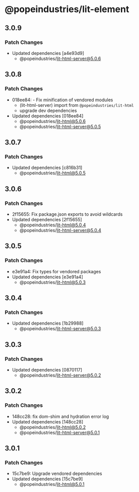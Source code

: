 # @popeindustries/lit-element

## 3.0.9

### Patch Changes

- Updated dependencies [a4e93d9]
  - @popeindustries/lit-html-server@5.0.6

## 3.0.8

### Patch Changes

- 018ee84: - Fix minification of vendored modules
  - (lit-html-server) import from `@popeindustries/lit-html`
  - upgrade dev dependencies
- Updated dependencies [018ee84]
  - @popeindustries/lit-html@5.0.6
  - @popeindustries/lit-html-server@5.0.5

## 3.0.7

### Patch Changes

- Updated dependencies [c816b31]
  - @popeindustries/lit-html@5.0.5

## 3.0.6

### Patch Changes

- 2f15655: Fix package.json exports to avoid wildcards
- Updated dependencies [2f15655]
  - @popeindustries/lit-html@5.0.4
  - @popeindustries/lit-html-server@5.0.4

## 3.0.5

### Patch Changes

- e3e91a4: Fix types for vendored packages
- Updated dependencies [e3e91a4]
  - @popeindustries/lit-html@5.0.3

## 3.0.4

### Patch Changes

- Updated dependencies [1b29988]
  - @popeindustries/lit-html-server@5.0.3

## 3.0.3

### Patch Changes

- Updated dependencies [0870117]
  - @popeindustries/lit-html-server@5.0.2

## 3.0.2

### Patch Changes

- 148cc28: fix dom-shim and hydration error log
- Updated dependencies [148cc28]
  - @popeindustries/lit-html@5.0.2
  - @popeindustries/lit-html-server@5.0.1

## 3.0.1

### Patch Changes

- 15c7be9: Upgrade vendored dependencies
- Updated dependencies [15c7be9]
  - @popeindustries/lit-html@5.0.1
